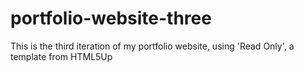 # portfolio-website-three
This is the third iteration of my portfolio website, using 'Read Only', a template from HTML5Up
